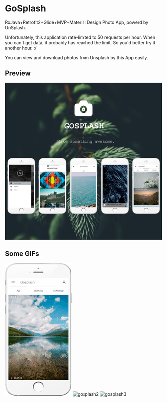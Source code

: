 # GoSplash

RxJava+Retrofit2+Glide+MVP+Material Design Photo App, powerd by UnSplash. 

Unfortunately, this application rate-limited to 50 requests per hour.
When you can't get data, it probably has reached the limit.
So you'd better try it another hour. :(

You can view and download photos from Unsplash by this App easily.

## Preview

![gosplash](gosplash.png)

## Some GIFs

![gosplash1](gosplash1.gif)  ![gosplash2](gosplash2.gif)  ![gosplash3](gosplash3.gif)

